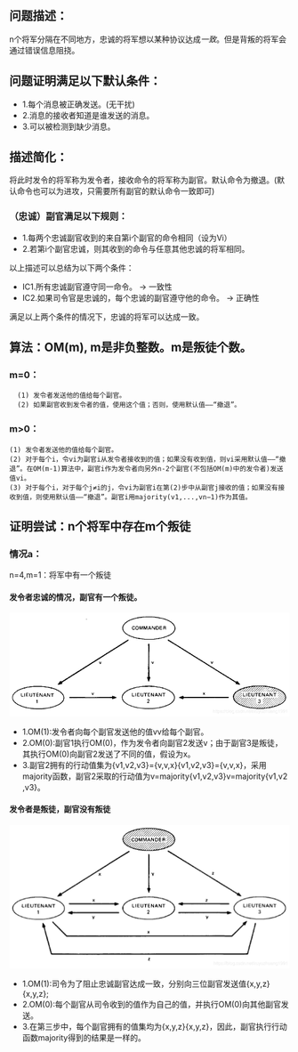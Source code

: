 ## 问题描述：
n个将军分隔在不同地方，忠诚的将军想以某种协议达成*一致*。但是背叛的将军会通过错误信息阻挠。

##  问题证明满足以下默认条件：
* 1.每个消息被正确发送。(无干扰)
* 2.消息的接收者知道是谁发送的消息。
* 3.可以被检测到缺少消息。

## 描述简化：
将此时发令的将军称为发令者，接收命令的将军称为副官。默认命令为撤退。(默认命令也可以为进攻，只需要所有副官的默认命令一致即可)
### （忠诚）副官满足以下规则：
* 1.每两个忠诚副官收到的来自第i个副官的命令相同（设为Vi）
* 2.若第i个副官忠诚，则其收到的命令与任意其他忠诚的将军相同。

以上描述可以总结为以下两个条件：
* IC1.所有忠诚副官遵守同一命令。 -> 一致性
* IC2.如果司令官是忠诚的，每个忠诚的副官遵守他的命令。 -> 正确性

满足以上两个条件的情况下，忠诚的将军可以达成一致。

## 算法：OM(m), m是非负整数。m是叛徒个数。
### m=0：
```
  (1) 发令者发送他的值给每个副官。
  (2) 如果副官收到发令者的值，使用这个值；否则，使用默认值——“撤退”。
```
### m>0：
```
(1) 发令者发送他的值给每个副官。
(2) 对于每个i，令vi为副官i从发令者接收到的值；如果没有收到值，则vi采用默认值——“撤退”。在OM(m-1)算法中，副官i作为发令者向另外n-2个副官(不包括OM(m)中的发令者)发送值vi。
(3) 对于每个i，对于每个j≠i的j，令vi为副官i在第(2)步中从副官j接收的值；如果没有接收到值，则使用默认值——“撤退”。副官i用majority(v1,...,vn−1)作为其值。

```
    
## 证明尝试：n个将军中存在m个叛徒
### 情况a：
  n=4,m=1：将军中有一个叛徒
  #### 发令者忠诚的情况，副官有一个叛徒。
  ![](https://github.com/liuzhen910201/Byzantine-failures/blob/master/m4n1.png)
  
* 1.OM(1):发令者向每个副官发送他的值vv给每个副官。
* 2.OM(0):副官1执行OM(0)，作为发令者向副官2发送v；由于副官3是叛徒，其执行OM(0)向副官2发送了不同的值，假设为x。
* 3.副官2拥有的行动值集为{v1,v2,v3}={v,v,x}{v1​,v2​,v3​}={v,v,x}，采用majority函数，副官2采取的行动值为v=majority{v1,v2,v3}v=majority{v1​,v2​,v3​}。

#### 发令者是叛徒，副官没有叛徒
![](https://github.com/liuzhen910201/Byzantine-failures/blob/master/m4n1_2.png)

* 1.OM(1):司令为了阻止忠诚副官达成一致，分别向三位副官发送值{x,y,z}{x,y,z};
* 2.OM(0):每个副官从司令收到的值作为自己的值，并执行OM(0)向其他副官发送。
* 3.在第三步中，每个副官拥有的值集均为{x,y,z}{x,y,z}，因此，副官执行行动函数majority得到的结果是一样的。
